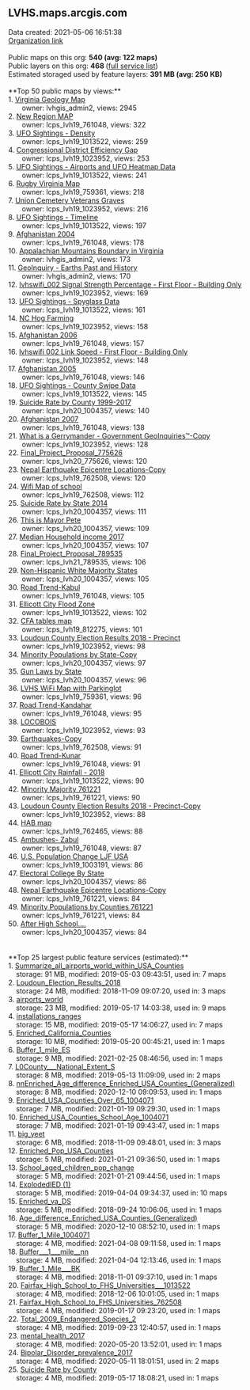 <h2>LVHS.maps.arcgis.com</h2> Data created: 2021-05-06 16:51:38 <br /><a target='new' href='https://LVHS.maps.arcgis.com'>Organization link</a><br /><br />Public maps on this org: <b>540 (avg: 122 maps)</b><br />Public layers on this org: <b>468 </b>(<a target='new' href='https://services.arcgis.com/C9yYaGxhcvGCp8ds/ArcGIS/rest/services'>full service list</a>)<br />Estimated storaged used by feature layers: <b>391 MB (avg: 250 KB)</b><br /><br />**Top 50 public maps by views:**<br />  1. <a target='new' href='https://www.arcgis.com/home/item.html?id=9b90e985d07844538a2abd5220a6de2c'>Virginia Geology Map</a> <br />  &nbsp;&nbsp;&nbsp;&nbsp; &nbsp;&nbsp;owner: lvhgis_admin2, views: 2945<br />  2. <a target='new' href='https://www.arcgis.com/home/item.html?id=413302b511924cfa8b61bc5e8e1764c1'>New Region MAP</a> <br />  &nbsp;&nbsp;&nbsp;&nbsp; &nbsp;&nbsp;owner: lcps_lvh19_761048, views: 322<br />  3. <a target='new' href='https://www.arcgis.com/home/item.html?id=c249641c0ca34c42b0c7b892a5766e24'>UFO Sightings - Density</a> <br />  &nbsp;&nbsp;&nbsp;&nbsp; &nbsp;&nbsp;owner: lcps_lvh19_1013522, views: 259<br />  4. <a target='new' href='https://www.arcgis.com/home/item.html?id=6307a6dc5b00485f8851442e47b21772'>Congressional District Efficiency Gap</a> <br />  &nbsp;&nbsp;&nbsp;&nbsp; &nbsp;&nbsp;owner: lcps_lvh19_1023952, views: 253<br />  5. <a target='new' href='https://www.arcgis.com/home/item.html?id=ae8c4168a4a0426181a7d21a90c86169'>UFO Sightings - Airports and UFO Heatmap Data</a> <br />  &nbsp;&nbsp;&nbsp;&nbsp; &nbsp;&nbsp;owner: lcps_lvh19_1013522, views: 241<br />  6. <a target='new' href='https://www.arcgis.com/home/item.html?id=f357b89d2f8044b1a86409042bdbff63'>Rugby Virginia Map</a> <br />  &nbsp;&nbsp;&nbsp;&nbsp; &nbsp;&nbsp;owner: lcps_lvh19_759361, views: 218<br />  7. <a target='new' href='https://www.arcgis.com/home/item.html?id=6439cfe5441e4dac948df2603f702e67'>Union Cemetery Veterans Graves</a> <br />  &nbsp;&nbsp;&nbsp;&nbsp; &nbsp;&nbsp;owner: lcps_lvh19_1023952, views: 216<br />  8. <a target='new' href='https://www.arcgis.com/home/item.html?id=7159a6398c78430f9f7e1294dbc13df2'>UFO Sightings - Timeline</a> <br />  &nbsp;&nbsp;&nbsp;&nbsp; &nbsp;&nbsp;owner: lcps_lvh19_1013522, views: 197<br />  9. <a target='new' href='https://www.arcgis.com/home/item.html?id=322c1c15755a43b8a6e9473bfd1179a6'> Afghanistan 2004</a> <br />  &nbsp;&nbsp;&nbsp;&nbsp; &nbsp;&nbsp;owner: lcps_lvh19_761048, views: 178<br />  10. <a target='new' href='https://www.arcgis.com/home/item.html?id=f42024321fe242148d7b3eb8935fa118'>Appalachian Mountains Boundary in Virginia</a> <br />  &nbsp;&nbsp;&nbsp;&nbsp; &nbsp;&nbsp;owner: lvhgis_admin2, views: 173<br />  11. <a target='new' href='https://www.arcgis.com/home/item.html?id=40761009fc4c4d4ab511453626f421c3'>GeoInquiry - Earths Past and History</a> <br />  &nbsp;&nbsp;&nbsp;&nbsp; &nbsp;&nbsp;owner: lvhgis_admin2, views: 170<br />  12. <a target='new' href='https://www.arcgis.com/home/item.html?id=832ed2f11fc5484f9467e17f5f474158'>lvhswifi_002 Signal Strength Percentage - First Floor - Building Only</a> <br />  &nbsp;&nbsp;&nbsp;&nbsp; &nbsp;&nbsp;owner: lcps_lvh19_1023952, views: 169<br />  13. <a target='new' href='https://www.arcgis.com/home/item.html?id=173c129bad774b818cfc684c081792a0'>UFO Sightings - Spyglass Data</a> <br />  &nbsp;&nbsp;&nbsp;&nbsp; &nbsp;&nbsp;owner: lcps_lvh19_1013522, views: 161<br />  14. <a target='new' href='https://www.arcgis.com/home/item.html?id=a13d83cc141848fca5f0823ef3b5713d'>NC Hog Farming</a> <br />  &nbsp;&nbsp;&nbsp;&nbsp; &nbsp;&nbsp;owner: lcps_lvh19_1023952, views: 158<br />  15. <a target='new' href='https://www.arcgis.com/home/item.html?id=3d902c78e3354bcaa9cd5d9605dfaecf'>Afghanistan 2006</a> <br />  &nbsp;&nbsp;&nbsp;&nbsp; &nbsp;&nbsp;owner: lcps_lvh19_761048, views: 157<br />  16. <a target='new' href='https://www.arcgis.com/home/item.html?id=52e39c7e656d4b43941f75b52cc22a67'>lvhswifi 002 Link Speed - First Floor - Building Only</a> <br />  &nbsp;&nbsp;&nbsp;&nbsp; &nbsp;&nbsp;owner: lcps_lvh19_1023952, views: 148<br />  17. <a target='new' href='https://www.arcgis.com/home/item.html?id=0820306b49fc478d927e937115fc449d'>Afghanistan 2005</a> <br />  &nbsp;&nbsp;&nbsp;&nbsp; &nbsp;&nbsp;owner: lcps_lvh19_761048, views: 146<br />  18. <a target='new' href='https://www.arcgis.com/home/item.html?id=1d4136cb065c4e8789ab6585fdc195b0'>UFO Sightings - County Swipe Data</a> <br />  &nbsp;&nbsp;&nbsp;&nbsp; &nbsp;&nbsp;owner: lcps_lvh19_1013522, views: 145<br />  19. <a target='new' href='https://www.arcgis.com/home/item.html?id=d9782071b2794145a54bd6db9524557c'>Suicide Rate by County 1999-2017</a> <br />  &nbsp;&nbsp;&nbsp;&nbsp; &nbsp;&nbsp;owner: lcps_lvh20_1004357, views: 140<br />  20. <a target='new' href='https://www.arcgis.com/home/item.html?id=599964eb175b4df78cac73370db60b9e'>Afghanistan 2007</a> <br />  &nbsp;&nbsp;&nbsp;&nbsp; &nbsp;&nbsp;owner: lcps_lvh19_761048, views: 138<br />  21. <a target='new' href='https://www.arcgis.com/home/item.html?id=88b72528d0a84403ac9d59d8c113a71e'>What is a Gerrymander - Government GeoInquiries™-Copy</a> <br />  &nbsp;&nbsp;&nbsp;&nbsp; &nbsp;&nbsp;owner: lcps_lvh19_1023952, views: 128<br />  22. <a target='new' href='https://www.arcgis.com/home/item.html?id=a50e35f66f05442c8ce253b71b8c23d8'>Final_Project_Proposal_775626</a> <br />  &nbsp;&nbsp;&nbsp;&nbsp; &nbsp;&nbsp;owner: lcps_lvh20_775626, views: 120<br />  23. <a target='new' href='https://www.arcgis.com/home/item.html?id=6b0590df66bd47bba4070f44217ad5fc'>Nepal Earthquake Epicentre Locations-Copy</a> <br />  &nbsp;&nbsp;&nbsp;&nbsp; &nbsp;&nbsp;owner: lcps_lvh19_762508, views: 120<br />  24. <a target='new' href='https://www.arcgis.com/home/item.html?id=aa36af57ea214bd98e698fc2d8a272f6'>Wifi Map of school</a> <br />  &nbsp;&nbsp;&nbsp;&nbsp; &nbsp;&nbsp;owner: lcps_lvh19_762508, views: 112<br />  25. <a target='new' href='https://www.arcgis.com/home/item.html?id=ec058ab2be794f8991511dfa14ca330a'>Suicide Rate by State 2014</a> <br />  &nbsp;&nbsp;&nbsp;&nbsp; &nbsp;&nbsp;owner: lcps_lvh20_1004357, views: 111<br />  26. <a target='new' href='https://www.arcgis.com/home/item.html?id=fa4cd769d819449797ca496d86866780'>This is Mayor Pete</a> <br />  &nbsp;&nbsp;&nbsp;&nbsp; &nbsp;&nbsp;owner: lcps_lvh20_1004357, views: 109<br />  27. <a target='new' href='https://www.arcgis.com/home/item.html?id=ff10b804dd8b4bdb838db6505cb97e5c'>Median Household income 2017</a> <br />  &nbsp;&nbsp;&nbsp;&nbsp; &nbsp;&nbsp;owner: lcps_lvh20_1004357, views: 107<br />  28. <a target='new' href='https://www.arcgis.com/home/item.html?id=faced3971cd640ec9d5d8be18483cfbb'>Final_Project_Proposal_789535</a> <br />  &nbsp;&nbsp;&nbsp;&nbsp; &nbsp;&nbsp;owner: lcps_lvh21_789535, views: 106<br />  29. <a target='new' href='https://www.arcgis.com/home/item.html?id=3d42c3eead754179a06ce0b0ba50d896'>Non-Hispanic White Majority States</a> <br />  &nbsp;&nbsp;&nbsp;&nbsp; &nbsp;&nbsp;owner: lcps_lvh20_1004357, views: 105<br />  30. <a target='new' href='https://www.arcgis.com/home/item.html?id=39e0ee490a124448b90e1067a0c8b1b8'>Road Trend-Kabul</a> <br />  &nbsp;&nbsp;&nbsp;&nbsp; &nbsp;&nbsp;owner: lcps_lvh19_761048, views: 105<br />  31. <a target='new' href='https://www.arcgis.com/home/item.html?id=99b712b239d94681a25001fd053d97bf'>Ellicott City Flood Zone</a> <br />  &nbsp;&nbsp;&nbsp;&nbsp; &nbsp;&nbsp;owner: lcps_lvh19_1013522, views: 102<br />  32. <a target='new' href='https://www.arcgis.com/home/item.html?id=ac0388e16f23461584723b9dcd70bc05'>CFA tables map</a> <br />  &nbsp;&nbsp;&nbsp;&nbsp; &nbsp;&nbsp;owner: lcps_lvh19_812275, views: 101<br />  33. <a target='new' href='https://www.arcgis.com/home/item.html?id=c80ef31380d949c585aa7434a6207935'>Loudoun County Election Results 2018 - Precinct</a> <br />  &nbsp;&nbsp;&nbsp;&nbsp; &nbsp;&nbsp;owner: lcps_lvh19_1023952, views: 98<br />  34. <a target='new' href='https://www.arcgis.com/home/item.html?id=b6f3072e0fee4386b5a03209be5b157e'>Minority Populations by State-Copy</a> <br />  &nbsp;&nbsp;&nbsp;&nbsp; &nbsp;&nbsp;owner: lcps_lvh20_1004357, views: 97<br />  35. <a target='new' href='https://www.arcgis.com/home/item.html?id=722ad3ae259f4cc9a08814a7486983d2'>Gun Laws by State</a> <br />  &nbsp;&nbsp;&nbsp;&nbsp; &nbsp;&nbsp;owner: lcps_lvh20_1004357, views: 96<br />  36. <a target='new' href='https://www.arcgis.com/home/item.html?id=93f633da19cf4d77967fa314844f496d'>LVHS WiFi Map with Parkinglot</a> <br />  &nbsp;&nbsp;&nbsp;&nbsp; &nbsp;&nbsp;owner: lcps_lvh19_759361, views: 96<br />  37. <a target='new' href='https://www.arcgis.com/home/item.html?id=4976853aad7e4c38b83ac9c0786eafdc'>Road Trend-Kandahar</a> <br />  &nbsp;&nbsp;&nbsp;&nbsp; &nbsp;&nbsp;owner: lcps_lvh19_761048, views: 95<br />  38. <a target='new' href='https://www.arcgis.com/home/item.html?id=4f4d2c0ca0be47168e6566f804d767fd'>LOCOBOIS</a> <br />  &nbsp;&nbsp;&nbsp;&nbsp; &nbsp;&nbsp;owner: lcps_lvh19_1023952, views: 93<br />  39. <a target='new' href='https://www.arcgis.com/home/item.html?id=11fd936102d24fe6a657bccbeac81010'>Earthquakes-Copy</a> <br />  &nbsp;&nbsp;&nbsp;&nbsp; &nbsp;&nbsp;owner: lcps_lvh19_762508, views: 91<br />  40. <a target='new' href='https://www.arcgis.com/home/item.html?id=8df4c7b4cd0049dfbca21d610847faa7'>Road Trend-Kunar</a> <br />  &nbsp;&nbsp;&nbsp;&nbsp; &nbsp;&nbsp;owner: lcps_lvh19_761048, views: 91<br />  41. <a target='new' href='https://www.arcgis.com/home/item.html?id=a136a019e11c426e8ab16a79600ef575'>Ellicott City Rainfall - 2018</a> <br />  &nbsp;&nbsp;&nbsp;&nbsp; &nbsp;&nbsp;owner: lcps_lvh19_1013522, views: 90<br />  42. <a target='new' href='https://www.arcgis.com/home/item.html?id=d76b5259b64a413a8954d6b8c2c09f0e'>Minority Majority 761221</a> <br />  &nbsp;&nbsp;&nbsp;&nbsp; &nbsp;&nbsp;owner: lcps_lvh19_761221, views: 90<br />  43. <a target='new' href='https://www.arcgis.com/home/item.html?id=491c8ca7f571468cb41fb3fc8d3910f0'>Loudoun County Election Results 2018 - Precinct-Copy</a> <br />  &nbsp;&nbsp;&nbsp;&nbsp; &nbsp;&nbsp;owner: lcps_lvh19_1023952, views: 88<br />  44. <a target='new' href='https://www.arcgis.com/home/item.html?id=423ca6b90d1f45aca29e97cc10fa729b'>HAB map</a> <br />  &nbsp;&nbsp;&nbsp;&nbsp; &nbsp;&nbsp;owner: lcps_lvh19_762465, views: 88<br />  45. <a target='new' href='https://www.arcgis.com/home/item.html?id=d1f96832810d4d908d52dd1f21b5123f'>Ambushes- Zabul</a> <br />  &nbsp;&nbsp;&nbsp;&nbsp; &nbsp;&nbsp;owner: lcps_lvh19_761048, views: 87<br />  46. <a target='new' href='https://www.arcgis.com/home/item.html?id=a27f1782d02c4379becf23fec18d2204'>U.S. Population Change LJF USA</a> <br />  &nbsp;&nbsp;&nbsp;&nbsp; &nbsp;&nbsp;owner: lcps_lvh19_1003191, views: 86<br />  47. <a target='new' href='https://www.arcgis.com/home/item.html?id=f4f6c3215c924c2b9c28885e2d34eb86'>Electoral College By State</a> <br />  &nbsp;&nbsp;&nbsp;&nbsp; &nbsp;&nbsp;owner: lcps_lvh20_1004357, views: 86<br />  48. <a target='new' href='https://www.arcgis.com/home/item.html?id=f0835473dd674840b922ff47f95ae9d7'>Nepal Earthquake Epicentre Locations-Copy</a> <br />  &nbsp;&nbsp;&nbsp;&nbsp; &nbsp;&nbsp;owner: lcps_lvh19_761221, views: 84<br />  49. <a target='new' href='https://www.arcgis.com/home/item.html?id=82b8de4d126842da8abeec83e75d72c4'>Minority Populations by Counties 761221</a> <br />  &nbsp;&nbsp;&nbsp;&nbsp; &nbsp;&nbsp;owner: lcps_lvh19_761221, views: 84<br />  50. <a target='new' href='https://www.arcgis.com/home/item.html?id=442f3d20f1954ff3b658feb448f7d35f'>After High School....</a> <br />  &nbsp;&nbsp;&nbsp;&nbsp; &nbsp;&nbsp;owner: lcps_lvh20_1004357, views: 84<br /><br /><br />**Top 25 largest public feature services (estimated):**<br /> 1. <a target='new' href='https://www.arcgis.com/home/item.html?id=36300d342bcc4d0da424ea9793e07010'>Summarize_all_airports_world_within_USA_Counties</a><br /> &nbsp;&nbsp;&nbsp;&nbsp;storage: 91 MB, modified: 2019-05-03 09:43:51,  used in: 7 maps<br /> 2. <a target='new' href='https://www.arcgis.com/home/item.html?id=dd81516bb520480f8d8750cc68827b81'>Loudoun_Election_Results_2018</a><br /> &nbsp;&nbsp;&nbsp;&nbsp;storage: 24 MB, modified: 2018-11-09 09:07:20,  used in: 3 maps<br /> 3. <a target='new' href='https://www.arcgis.com/home/item.html?id=0be5cd294301474ebae4139789df2620'>airports_world</a><br /> &nbsp;&nbsp;&nbsp;&nbsp;storage: 23 MB, modified: 2019-05-17 14:03:38,  used in: 9 maps<br /> 4. <a target='new' href='https://www.arcgis.com/home/item.html?id=62e93683a69646b0b5500e2f1dbafd70'>installations_ranges</a><br /> &nbsp;&nbsp;&nbsp;&nbsp;storage: 15 MB, modified: 2019-05-17 14:06:27,  used in: 7 maps<br /> 5. <a target='new' href='https://www.arcgis.com/home/item.html?id=1ebed66b9a264c3a8688f232b896928f'>Enriched_California_Counties</a><br /> &nbsp;&nbsp;&nbsp;&nbsp;storage: 10 MB, modified: 2019-05-20 00:45:21,  used in: 1 maps<br /> 6. <a target='new' href='https://www.arcgis.com/home/item.html?id=642c4c7669c04f5bb2b4293068f90e63'>Buffer_1_mile_ES</a><br /> &nbsp;&nbsp;&nbsp;&nbsp;storage: 9 MB, modified: 2021-02-25 08:46:56,  used in: 1 maps<br /> 7. <a target='new' href='https://www.arcgis.com/home/item.html?id=6f88281a730b4c07afb60870302297f8'>L0County___National_Extent_S</a><br /> &nbsp;&nbsp;&nbsp;&nbsp;storage: 8 MB, modified: 2019-05-13 11:09:09,  used in: 2 maps<br /> 8. <a target='new' href='https://www.arcgis.com/home/item.html?id=06eb2e75478e468bbfbb74e01d602a9a'>nnEnriched_Age_difference_Enriched_USA_Counties_(Generalized)</a><br /> &nbsp;&nbsp;&nbsp;&nbsp;storage: 8 MB, modified: 2020-12-10 09:09:53,  used in: 1 maps<br /> 9. <a target='new' href='https://www.arcgis.com/home/item.html?id=cda4fcf881204445b79dea2a9de4a249'>Enriched_USA_Counties_Over_65_1004071</a><br /> &nbsp;&nbsp;&nbsp;&nbsp;storage: 7 MB, modified: 2021-01-19 09:29:30,  used in: 1 maps<br /> 10. <a target='new' href='https://www.arcgis.com/home/item.html?id=5235228a02db47499007eced21613a09'>Enriched_USA_Counties_School_Age_1004071</a><br /> &nbsp;&nbsp;&nbsp;&nbsp;storage: 7 MB, modified: 2021-01-19 09:43:47,  used in: 1 maps<br /> 11. <a target='new' href='https://www.arcgis.com/home/item.html?id=27067865293a4e4d8bbbd458dc009e31'>big_yeet</a><br /> &nbsp;&nbsp;&nbsp;&nbsp;storage: 6 MB, modified: 2018-11-09 09:48:01,  used in: 3 maps<br /> 12. <a target='new' href='https://www.arcgis.com/home/item.html?id=605db8553c2c469fab6ba686cd5e8e8d'>Enriched_Pop_USA_Counties</a><br /> &nbsp;&nbsp;&nbsp;&nbsp;storage: 5 MB, modified: 2021-01-21 09:36:50,  used in: 1 maps<br /> 13. <a target='new' href='https://www.arcgis.com/home/item.html?id=f3b2c96f1c50492b8726c654c42eacc4'>School_aged_children_pop_change</a><br /> &nbsp;&nbsp;&nbsp;&nbsp;storage: 5 MB, modified: 2021-01-21 09:44:56,  used in: 1 maps<br /> 14. <a target='new' href='https://www.arcgis.com/home/item.html?id=4ad18602ef0649639e21c0ea3e472a01'>ExplodedIED (1)</a><br /> &nbsp;&nbsp;&nbsp;&nbsp;storage: 5 MB, modified: 2019-04-04 09:34:37,  used in: 10 maps<br /> 15. <a target='new' href='https://www.arcgis.com/home/item.html?id=ea2660aab500435c90a309be00b84a84'>Enriched_va_DS</a><br /> &nbsp;&nbsp;&nbsp;&nbsp;storage: 5 MB, modified: 2018-09-24 10:06:06,  used in: 1 maps<br /> 16. <a target='new' href='https://www.arcgis.com/home/item.html?id=a3a35895e39d410aa3482a984db1cbaa'>Age_difference_Enriched_USA_Counties_(Generalized)</a><br /> &nbsp;&nbsp;&nbsp;&nbsp;storage: 5 MB, modified: 2020-12-10 08:52:10,  used in: 1 maps<br /> 17. <a target='new' href='https://www.arcgis.com/home/item.html?id=a0820991bbe740489bb2e0ffdecdbf67'>Buffer_1_Mile_1004071</a><br /> &nbsp;&nbsp;&nbsp;&nbsp;storage: 4 MB, modified: 2021-04-08 09:11:58,  used in: 1 maps<br /> 18. <a target='new' href='https://www.arcgis.com/home/item.html?id=4328d61896234156b1054431fc23cb3e'>Buffer___1___mile__nn</a><br /> &nbsp;&nbsp;&nbsp;&nbsp;storage: 4 MB, modified: 2021-04-04 12:13:46,  used in: 1 maps<br /> 19. <a target='new' href='https://www.arcgis.com/home/item.html?id=d8d65dc982da413cb809e0574c17c130'>Buffer_1_Mile___BK</a><br /> &nbsp;&nbsp;&nbsp;&nbsp;storage: 4 MB, modified: 2018-11-01 09:37:10,  used in: 1 maps<br /> 20. <a target='new' href='https://www.arcgis.com/home/item.html?id=819edb026e4d493c97c5e129cb2a6047'>Fairfax_High_School_to_FHS_Universities___1013522</a><br /> &nbsp;&nbsp;&nbsp;&nbsp;storage: 4 MB, modified: 2018-12-06 10:01:05,  used in: 1 maps<br /> 21. <a target='new' href='https://www.arcgis.com/home/item.html?id=35b708e2bda744978291885280f250f5'>Fairfax_High_School_to_FHS_Universities_762508</a><br /> &nbsp;&nbsp;&nbsp;&nbsp;storage: 4 MB, modified: 2019-01-17 09:23:20,  used in: 1 maps<br /> 22. <a target='new' href='https://www.arcgis.com/home/item.html?id=4691c189d5dc4a8c94d64a9d434586fb'>Total_2009_Endangered_Species_2</a><br /> &nbsp;&nbsp;&nbsp;&nbsp;storage: 4 MB, modified: 2019-09-23 12:40:57,  used in: 1 maps<br /> 23. <a target='new' href='https://www.arcgis.com/home/item.html?id=6bd6c9098792446e9913eb129239a27f'>mental_health_2017</a><br /> &nbsp;&nbsp;&nbsp;&nbsp;storage: 4 MB, modified: 2020-05-20 13:52:01,  used in: 1 maps<br /> 24. <a target='new' href='https://www.arcgis.com/home/item.html?id=48a36b2010814dc7931d8a428123d1b3'>Bipolar_Disorder_prevalence_2017</a><br /> &nbsp;&nbsp;&nbsp;&nbsp;storage: 4 MB, modified: 2020-05-11 18:01:51,  used in: 2 maps<br /> 25. <a target='new' href='https://www.arcgis.com/home/item.html?id=a21778f93ccc4e1e875700ac40c26b85'>Suicide Rate by County</a><br /> &nbsp;&nbsp;&nbsp;&nbsp;storage: 4 MB, modified: 2019-05-17 18:08:21,  used in: 1 maps<br />